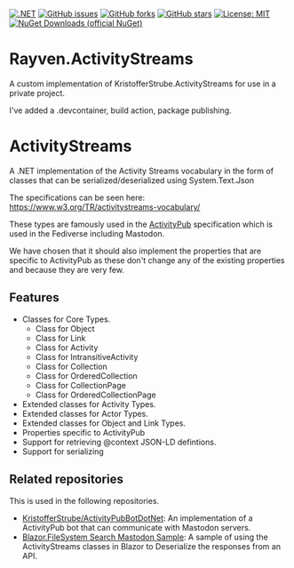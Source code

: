 [![.NET](https://github.com/aluitink/ActivityStreams/actions/workflows/dotnet.yml/badge.svg)](https://github.com/aluitink/ActivityStreams/actions/workflows/dotnet.yml)
[![GitHub issues](https://img.shields.io/github/issues/aluitink/ActivityStreams)](https://github.com/aluitink/ActivityStreams/issues)
[![GitHub forks](https://img.shields.io/github/forks/aluitink/ActivityStreams)](https://github.com/aluitink/ActivityStreams/network/members)
[![GitHub stars](https://img.shields.io/github/stars/aluitink/ActivityStreams)](https://github.com/aluitink/ActivityStreams/stargazers)
[![License: MIT](https://img.shields.io/badge/License-MIT-yellow.svg)](/LICENSE)
[![NuGet Downloads (official NuGet)](https://img.shields.io/nuget/dt/KristofferStrube.ActivityStreams?label=NuGet%20Downloads)](https://www.nuget.org/packages/KristofferStrube.ActivityStreams/)  

# Rayven.ActivityStreams
A custom implementation of KristofferStrube.ActivityStreams for use in a private project.

I've added a .devcontainer, build action, package publishing.
# ActivityStreams
A .NET implementation of the Activity Streams vocabulary in the form of classes that can be serialized/deserialized using System.Text.Json

The specifications can be seen here: https://www.w3.org/TR/activitystreams-vocabulary/

These types are famously used in the [ActivityPub](https://www.w3.org/TR/activitypub/) specification which is used in the Fediverse including Mastodon.

We have chosen that it should also implement the properties that are specific to ActivityPub as these don't change any of the existing properties and because they are very few.

## Features
- Classes for Core Types.
  - Class for Object
  - Class for Link
  - Class for Activity
  - Class for IntransitiveActivity
  - Class for Collection
  - Class for OrderedCollection
  - Class for CollectionPage
  - Class for OrderedCollectionPage
- Extended classes for Activity Types.
- Extended classes for Actor Types.
- Extended classes for Object and Link Types.
- Properties specific to ActivityPub
- Support for retrieving @context JSON-LD defintions.
- Support for serializing

## Related repositories
This is used in the following repositories.
- [KristofferStrube/ActivityPubBotDotNet](https://github.com/KristofferStrube/ActivityPubBotDotNet): An implementation of a ActivityPub bot that can communicate with Mastodon servers.
- [Blazor.FileSystem Search Mastodon Sample](https://kristofferstrube.github.io/Blazor.FileSystem/SearchMastodon): A sample of using the ActivityStreams classes in Blazor to Deserialize the responses from an API.
